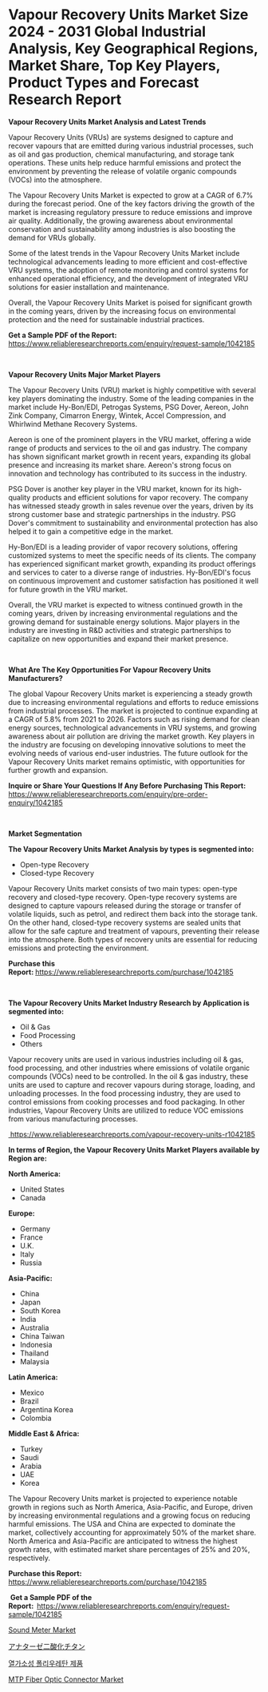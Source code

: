 <p><h1>Vapour Recovery Units Market Size 2024 - 2031 Global Industrial Analysis, Key Geographical Regions, Market Share, Top Key Players, Product Types and Forecast Research Report</h1></p><p><strong>Vapour Recovery Units Market Analysis and Latest Trends</strong></p>
<p><p>Vapour Recovery Units (VRUs) are systems designed to capture and recover vapours that are emitted during various industrial processes, such as oil and gas production, chemical manufacturing, and storage tank operations. These units help reduce harmful emissions and protect the environment by preventing the release of volatile organic compounds (VOCs) into the atmosphere.</p><p>The Vapour Recovery Units Market is expected to grow at a CAGR of 6.7% during the forecast period. One of the key factors driving the growth of the market is increasing regulatory pressure to reduce emissions and improve air quality. Additionally, the growing awareness about environmental conservation and sustainability among industries is also boosting the demand for VRUs globally.</p><p>Some of the latest trends in the Vapour Recovery Units Market include technological advancements leading to more efficient and cost-effective VRU systems, the adoption of remote monitoring and control systems for enhanced operational efficiency, and the development of integrated VRU solutions for easier installation and maintenance.</p><p>Overall, the Vapour Recovery Units Market is poised for significant growth in the coming years, driven by the increasing focus on environmental protection and the need for sustainable industrial practices.</p></p>
<p><strong>Get a Sample PDF of the Report:&nbsp;</strong> <a href="https://www.reliableresearchreports.com/enquiry/request-sample/1042185">https://www.reliableresearchreports.com/enquiry/request-sample/1042185</a></p>
<p>&nbsp;</p>
<p><strong>Vapour Recovery Units Major Market Players</strong></p>
<p><p>The Vapour Recovery Units (VRU) market is highly competitive with several key players dominating the industry. Some of the leading companies in the market include Hy-Bon/EDI, Petrogas Systems, PSG Dover, Aereon, John Zink Company, Cimarron Energy, Wintek, Accel Compression, and Whirlwind Methane Recovery Systems.</p><p>Aereon is one of the prominent players in the VRU market, offering a wide range of products and services to the oil and gas industry. The company has shown significant market growth in recent years, expanding its global presence and increasing its market share. Aereon's strong focus on innovation and technology has contributed to its success in the industry.</p><p>PSG Dover is another key player in the VRU market, known for its high-quality products and efficient solutions for vapor recovery. The company has witnessed steady growth in sales revenue over the years, driven by its strong customer base and strategic partnerships in the industry. PSG Dover's commitment to sustainability and environmental protection has also helped it to gain a competitive edge in the market.</p><p>Hy-Bon/EDI is a leading provider of vapor recovery solutions, offering customized systems to meet the specific needs of its clients. The company has experienced significant market growth, expanding its product offerings and services to cater to a diverse range of industries. Hy-Bon/EDI's focus on continuous improvement and customer satisfaction has positioned it well for future growth in the VRU market.</p><p>Overall, the VRU market is expected to witness continued growth in the coming years, driven by increasing environmental regulations and the growing demand for sustainable energy solutions. Major players in the industry are investing in R&D activities and strategic partnerships to capitalize on new opportunities and expand their market presence.</p></p>
<p>&nbsp;</p>
<p><strong>What Are The Key Opportunities For Vapour Recovery Units Manufacturers?</strong></p>
<p><p>The global Vapour Recovery Units market is experiencing a steady growth due to increasing environmental regulations and efforts to reduce emissions from industrial processes. The market is projected to continue expanding at a CAGR of 5.8% from 2021 to 2026. Factors such as rising demand for clean energy sources, technological advancements in VRU systems, and growing awareness about air pollution are driving the market growth. Key players in the industry are focusing on developing innovative solutions to meet the evolving needs of various end-user industries. The future outlook for the Vapour Recovery Units market remains optimistic, with opportunities for further growth and expansion.</p></p>
<p><strong>Inquire or Share Your Questions If Any Before Purchasing This Report:</strong> <a href="https://www.reliableresearchreports.com/enquiry/pre-order-enquiry/1042185">https://www.reliableresearchreports.com/enquiry/pre-order-enquiry/1042185</a></p>
<p>&nbsp;</p>
<p><strong>Market Segmentation</strong></p>
<p><strong>The Vapour Recovery Units Market Analysis by types is segmented into:</strong></p>
<p><ul><li>Open-type Recovery</li><li>Closed-type Recovery</li></ul></p>
<p><p>Vapour Recovery Units market consists of two main types: open-type recovery and closed-type recovery. Open-type recovery systems are designed to capture vapours released during the storage or transfer of volatile liquids, such as petrol, and redirect them back into the storage tank. On the other hand, closed-type recovery systems are sealed units that allow for the safe capture and treatment of vapours, preventing their release into the atmosphere. Both types of recovery units are essential for reducing emissions and protecting the environment.</p></p>
<p><strong>Purchase this Report:&nbsp;</strong><a href="https://www.reliableresearchreports.com/purchase/1042185">https://www.reliableresearchreports.com/purchase/1042185</a></p>
<p>&nbsp;</p>
<p><strong>The Vapour Recovery Units Market Industry Research by Application is segmented into:</strong></p>
<p><ul><li>Oil & Gas</li><li>Food Processing</li><li>Others</li></ul></p>
<p><p>Vapour recovery units are used in various industries including oil & gas, food processing, and other industries where emissions of volatile organic compounds (VOCs) need to be controlled. In the oil & gas industry, these units are used to capture and recover vapours during storage, loading, and unloading processes. In the food processing industry, they are used to control emissions from cooking processes and food packaging. In other industries, Vapour Recovery Units are utilized to reduce VOC emissions from various manufacturing processes.</p></p>
<p><a href="https://www.reliableresearchreports.com/vapour-recovery-units-r1042185">&nbsp;https://www.reliableresearchreports.com/vapour-recovery-units-r1042185</a></p>
<p><strong>In terms of Region, the Vapour Recovery Units Market Players available by Region are:</strong></p>
<p>
    <p> <strong> North America: </strong>
        <ul>
            <li>United States</li>
            <li>Canada</li>
        </ul>
        </p> 
    <p> <strong> Europe: </strong>
        <ul>
            <li>Germany</li>
            <li>France</li>
            <li>U.K.</li>
            <li>Italy</li>
            <li>Russia</li>
        </ul>
        </p> 
    <p> <strong> Asia-Pacific: </strong>
        <ul>
            <li>China</li>
            <li>Japan</li>
            <li>South Korea</li>
            <li>India</li>
            <li>Australia</li>
            <li>China Taiwan</li>
            <li>Indonesia</li>
            <li>Thailand</li>
            <li>Malaysia</li>
        </ul>
        </p> 
    <p> <strong> Latin America: </strong>
        <ul>
            <li>Mexico</li>
            <li>Brazil</li>
            <li>Argentina Korea</li>
            <li>Colombia</li>
        </ul>
        </p> 
    <p> <strong> Middle East & Africa: </strong>
        <ul>
            <li>Turkey</li>
            <li>Saudi</li>
            <li>Arabia</li>
            <li>UAE</li>
            <li>Korea</li>
        </ul>
    </p>
    </p>
<p><p>The Vapour Recovery Units market is projected to experience notable growth in regions such as North America, Asia-Pacific, and Europe, driven by increasing environmental regulations and a growing focus on reducing harmful emissions. The USA and China are expected to dominate the market, collectively accounting for approximately 50% of the market share. North America and Asia-Pacific are anticipated to witness the highest growth rates, with estimated market share percentages of 25% and 20%, respectively.</p></p>
<p><strong>Purchase this Report: </strong><a href="https://www.reliableresearchreports.com/purchase/1042185">https://www.reliableresearchreports.com/purchase/1042185</a></p>
<p>&nbsp;<strong>Get a Sample PDF of the Report:&nbsp;&nbsp;</strong><a href="https://www.reliableresearchreports.com/enquiry/request-sample/1042185">https://www.reliableresearchreports.com/enquiry/request-sample/1042185</a></p>
<p><strong></strong></p>
<p><p><a href="https://github.com/provorikovar/Market-Research-Report-List-4/blob/main/sound-meter-market.md">Sound Meter Market</a></p><p><a href="https://github.com/kegley4963/Market-Research-Report-List-1/blob/main/428704335593.md">アナターゼ二酸化チタン</a></p><p><a href="https://github.com/wallacBahrtyinger567686/Market-Research-Report-List-1/blob/main/550216632591.md">열가소성 폴리우레탄 제품</a></p><p><a href="https://github.com/angelajermaine/Market-Research-Report-List-3/blob/main/mtp-fiber-optic-connector-market.md">MTP Fiber Optic Connector Market</a></p></p>